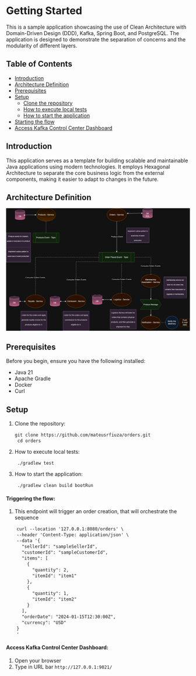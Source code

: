 # Getting Started

This is a sample application showcasing the use of Clean Architecture with Domain-Driven Design (DDD), Kafka, Spring Boot, and PostgreSQL. The application is designed to demonstrate the separation of concerns and the modularity of different layers.

## Table of Contents

- [Introduction](#introduction)
- [Architecture Definition](#architecture-definition)
- [Prerequisites](#prerequisites)
- [Setup](#setup)
    - [Clone the repository](#clone-the-repository)
    - [How to execute local tests](#how-to-execute-local-tests)
    - [How to start the application](#how-to-start)
- [Starting the flow](#triggering-the-flow)
- [Access Kafka Control Center Dashboard](#access-kafka-control-center-dashboard)

## Introduction

This application serves as a template for building scalable and maintainable Java applications using modern technologies. It employs Hexagonal Architecture to separate the core business logic from the external components, making it easier to adapt to changes in the future.

## Architecture Definition

![Diagram of components](architecture_definition.jpg)


## Prerequisites

Before you begin, ensure you have the following installed:

- Java 21
- Apache Gradle
- Docker
- Curl

## Setup

1. Clone the repository:
     ```
     git clone https://github.com/mateusrfiuza/orders.git
      cd orders
     ```
2. How to execute local tests:
     ```
      ./gradlew test
     ```
3. How to start the application:
     ```
      ./gradlew clean build bootRun
     ```


#### Triggering the flow:
1. This endpoint will trigger an order creation, that will orchestrate the sequence
  ```
      curl --location '127.0.0.1:8080/orders' \
      --header 'Content-Type: application/json' \
      --data '{
        "sellerId": "sampleSellerId",
        "customerId": "sampleCustomerId",
        "items": [
          {
            "quantity": 2,
            "itemId": "item1"
          },
          {
            "quantity": 1,
            "itemId": "item2"
          }
        ],
        "orderDate": "2024-01-15T12:30:00Z",
        "currency": "USD"
      }
      '
  ```


#### Access Kafka Control Center Dashboard:
1. Open your browser
2. Type in URL bar `http://127.0.0.1:9021/`
